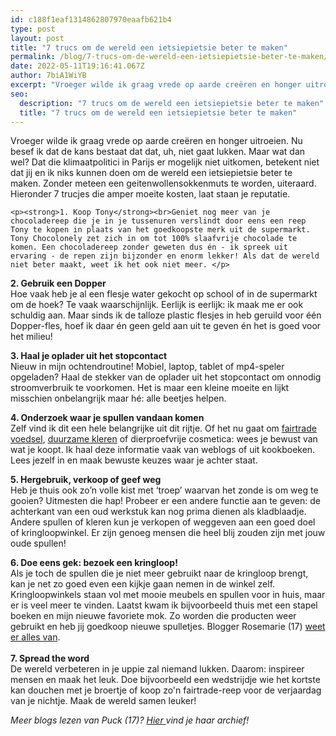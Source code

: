 ```yaml
---
id: c188f1eaf1314862807970eaafb621b4
type: post
layout: post
title: "7 trucs om de wereld een ietsiepietsie beter te maken"
permalink: /blog/7-trucs-om-de-wereld-een-ietsiepietsie-beter-te-maken/
date: 2022-05-11T19:16:41.067Z
author: 7biA1WiYB
excerpt: "Vroeger wilde ik graag vrede op aarde creëren en honger uitroeien. Nu besef ik dat de kans bestaat dat dat, uh, niet gaat lukken. Maar wat dan wel? Dat die klimaatpolitici in Parijs er mogelijk niet uitkomen, betekent niet dat jij en ik niks kunnen doen om de wereld een ietsiepietsie beter te maken. Zonder meteen een geitenwollensokkenmuts te worden, uiteraard. Hieronder 7 trucjes die amper moeite kosten, laat staan je reputatie.  "
seo:
  description: "7 trucs om de wereld een ietsiepietsie beter te maken"
  title: "7 trucs om de wereld een ietsiepietsie beter te maken"
---
```

Vroeger wilde ik graag vrede op aarde creëren en honger uitroeien. Nu besef ik dat de kans bestaat dat dat, uh, niet gaat lukken. Maar wat dan wel? Dat die klimaatpolitici in Parijs er mogelijk niet uitkomen, betekent niet dat jij en ik niks kunnen doen om de wereld een ietsiepietsie beter te maken. Zonder meteen een geitenwollensokkenmuts te worden, uiteraard. Hieronder 7 trucjes die amper moeite kosten, laat staan je reputatie.  

    <p><strong>1. Koop Tony</strong><br>Geniet nog meer van je chocoladereep die je in je tussenuren verslindt door eens een reep Tony te kopen in plaats van het goedkoopste merk uit de supermarkt. Tony Chocolonely zet zich in om tot 100% slaafvrije chocolade te komen. Een chocoladereep zonder geweten dus én - ik spreek uit ervaring - de repen zijn bijzonder en enorm lekker! Als dat de wereld niet beter maakt, weet ik het ook niet meer. </p>
<p><strong>2. Gebruik een Dopper</strong><br>Hoe vaak heb je al een flesje water gekocht op school of in de supermarkt om de hoek? Te vaak waarschijnlijk. Eerlijk is eerlijk: ik maak me er ook schuldig aan. Maar sinds ik de talloze plastic flesjes in heb geruild voor één Dopper-fles, hoef ik daar én geen geld aan uit te geven én het is goed voor het milieu!</p>
<p><strong>3. Haal je oplader uit het stopcontact</strong><br>Nieuw in mijn ochtendroutine! Mobiel, laptop, tablet of mp4-speler opgeladen? Haal de stekker van de oplader uit het stopcontact om onnodig stroomverbruik te voorkomen. Het is maar een kleine moeite en lijkt misschien onbelangrijk maar hé: alle beetjes helpen.</p>
<p><strong>4. Onderzoek waar je spullen vandaan komen</strong><br>Zelf vind ik dit een hele belangrijke uit dit rijtje. Of het nu gaat om <a href="https://7dagen.netlify.app/blog/een-heerlijk-dagje-kan-dat">fairtrade voedsel</a>, <a href="https://7dagen.netlify.app/lifestyle/welke-kleren-zijn-schoon">duurzame kleren</a> of dierproefvrije cosmetica: wees je bewust van wat je koopt. Ik haal deze informatie vaak van weblogs of uit kookboeken. Lees jezelf in en maak bewuste keuzes waar je achter staat.</p>
<p><strong>5. Hergebruik, verkoop of geef weg</strong><br>Heb je thuis ook zo’n volle kist met ‘troep’ waarvan het zonde is om weg te gooien? Uitmesten die hap! Probeer er een andere functie aan te geven: de achterkant van een oud werkstuk kan nog prima dienen als kladblaadje. Andere spullen of kleren kun je verkopen of weggeven aan een goed doel of kringloopwinkel. Er zijn genoeg mensen die heel blij zouden zijn met jouw oude spullen!</p>
<p><strong>6. Doe eens gek: bezoek een kringloop!</strong><br>Als je toch de spullen die je niet meer gebruikt naar de kringloop brengt, kan je net zo goed even een kijkje gaan nemen in de winkel zelf. Kringloopwinkels staan vol met mooie meubels en spullen voor in huis, maar er is veel meer te vinden. Laatst kwam ik bijvoorbeeld thuis met een stapel boeken en mijn nieuwe favoriete mok. Zo worden die producten weer gebruikt en heb jij goedkoop nieuwe spulletjes. Blogger Rosemarie (17) <a href="https://7dagen.netlify.app/users/rosemarie-van-der-tol">weet er alles van</a>.<br><br><strong>7. Spread the word</strong><br>De wereld verbeteren in je uppie zal niemand lukken. Daarom: inspireer mensen en maak het leuk. Doe bijvoorbeeld een wedstrijdje wie het kortste kan douchen met je broertje of koop zo'n fairtrade-reep voor de verjaardag van je nichtje. Maak de wereld samen leuker! </p>
<p><em>Meer blogs lezen van Puck (17)? <a href="sevendays.nl/users/puck-breed">Hier </a>vind je haar archief!</em></p>  
